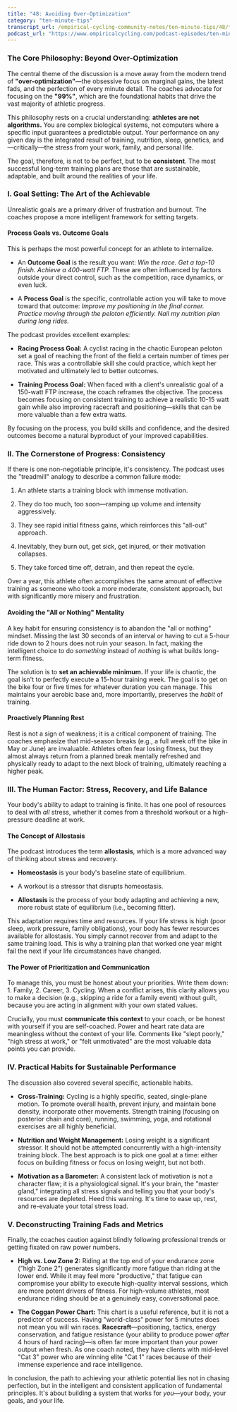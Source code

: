 ```yaml
---
title: "48: Avoiding Over-Optimization"
category: "ten-minute-tips"
transcript_url: /empirical-cycling-community-notes/ten-minute-tips/48/tmt48 big picture habits for avoiding over-optimization (transcribed on 07-Aug-2025 10-51-13).txt
podcast_url: "https://www.empiricalcycling.com/podcast-episodes/ten-minute-tips-48-avoiding-over-optimization"
---
```


### The Core Philosophy: Beyond Over-Optimization

The central theme of the discussion is a move away from the modern trend of **"over-optimization"**—the obsessive focus on marginal gains, the latest fads, and the perfection of every minute detail. The coaches advocate for focusing on the **"99%"**, which are the foundational habits that drive the vast majority of athletic progress.

This philosophy rests on a crucial understanding: **athletes are not algorithms.** You are complex biological systems, not computers where a specific input guarantees a predictable output. Your performance on any given day is the integrated result of training, nutrition, sleep, genetics, and—critically—the stress from your work, family, and personal life.

The goal, therefore, is not to be perfect, but to be **consistent**. The most successful long-term training plans are those that are sustainable, adaptable, and built around the realities of your life.

### I. Goal Setting: The Art of the Achievable

Unrealistic goals are a primary driver of frustration and burnout. The coaches propose a more intelligent framework for setting targets.

#### **Process Goals vs. Outcome Goals**

This is perhaps the most powerful concept for an athlete to internalize.

-   An **Outcome Goal** is the result you want: _Win the race. Get a top-10 finish. Achieve a 400-watt FTP._ These are often influenced by factors outside your direct control, such as the competition, race dynamics, or even luck.
    
-   A **Process Goal** is the specific, controllable action you will take to move toward that outcome: _Improve my positioning in the final corner. Practice moving through the peloton efficiently. Nail my nutrition plan during long rides._
    

The podcast provides excellent examples:

-   **Racing Process Goal:** A cyclist racing in the chaotic European peloton set a goal of reaching the front of the field a certain number of times per race. This was a controllable skill she could practice, which kept her motivated and ultimately led to better outcomes.
    
-   **Training Process Goal:** When faced with a client's unrealistic goal of a 150-watt FTP increase, the coach reframes the objective. The process becomes focusing on consistent training to achieve a realistic 10-15 watt gain while also improving racecraft and positioning—skills that can be more valuable than a few extra watts.
    

By focusing on the process, you build skills and confidence, and the desired outcomes become a natural byproduct of your improved capabilities.

### II. The Cornerstone of Progress: Consistency

If there is one non-negotiable principle, it's consistency. The podcast uses the "treadmill" analogy to describe a common failure mode:

1.  An athlete starts a training block with immense motivation.
    
2.  They do too much, too soon—ramping up volume and intensity aggressively.
    
3.  They see rapid initial fitness gains, which reinforces this "all-out" approach.
    
4.  Inevitably, they burn out, get sick, get injured, or their motivation collapses.
    
5.  They take forced time off, detrain, and then repeat the cycle.
    

Over a year, this athlete often accomplishes the same amount of effective training as someone who took a more moderate, consistent approach, but with significantly more misery and frustration.

#### **Avoiding the "All or Nothing" Mentality**

A key habit for ensuring consistency is to abandon the "all or nothing" mindset. Missing the last 30 seconds of an interval or having to cut a 5-hour ride down to 2 hours does not ruin your season. In fact, making the intelligent choice to do _something_ instead of _nothing_ is what builds long-term fitness.

The solution is to **set an achievable minimum.** If your life is chaotic, the goal isn't to perfectly execute a 15-hour training week. The goal is to get on the bike four or five times for whatever duration you can manage. This maintains your aerobic base and, more importantly, preserves the _habit_ of training.

#### **Proactively Planning Rest**

Rest is not a sign of weakness; it is a critical component of training. The coaches emphasize that mid-season breaks (e.g., a full week off the bike in May or June) are invaluable. Athletes often fear losing fitness, but they almost always return from a planned break mentally refreshed and physically ready to adapt to the next block of training, ultimately reaching a higher peak.

### III. The Human Factor: Stress, Recovery, and Life Balance

Your body's ability to adapt to training is finite. It has one pool of resources to deal with _all_ stress, whether it comes from a threshold workout or a high-pressure deadline at work.

#### **The Concept of Allostasis**

The podcast introduces the term **allostasis**, which is a more advanced way of thinking about stress and recovery.

-   **Homeostasis** is your body's baseline state of equilibrium.
    
-   A workout is a stressor that disrupts homeostasis.
    
-   **Allostasis** is the process of your body adapting and achieving a new, more robust state of equilibrium (i.e., becoming fitter).
    

This adaptation requires time and resources. If your life stress is high (poor sleep, work pressure, family obligations), your body has fewer resources available for allostasis. You simply cannot recover from and adapt to the same training load. This is why a training plan that worked one year might fail the next if your life circumstances have changed.

#### **The Power of Prioritization and Communication**

To manage this, you must be honest about your priorities. Write them down: 1. Family, 2. Career, 3. Cycling. When a conflict arises, this clarity allows you to make a decision (e.g., skipping a ride for a family event) without guilt, because you are acting in alignment with your own stated values.

Crucially, you must **communicate this context** to your coach, or be honest with yourself if you are self-coached. Power and heart rate data are meaningless without the context of your life. Comments like "slept poorly," "high stress at work," or "felt unmotivated" are the most valuable data points you can provide.

### IV. Practical Habits for Sustainable Performance

The discussion also covered several specific, actionable habits.

-   **Cross-Training:** Cycling is a highly specific, seated, single-plane motion. To promote overall health, prevent injury, and maintain bone density, incorporate other movements. Strength training (focusing on posterior chain and core), running, swimming, yoga, and rotational exercises are all highly beneficial.
    
-   **Nutrition and Weight Management:** Losing weight is a significant stressor. It should not be attempted concurrently with a high-intensity training block. The best approach is to pick one goal at a time: either focus on building fitness or focus on losing weight, but not both.
    
-   **Motivation as a Barometer:** A consistent lack of motivation is not a character flaw; it is a physiological signal. It's your brain, the "master gland," integrating all stress signals and telling you that your body's resources are depleted. Heed this warning. It's time to ease up, rest, and re-evaluate your total stress load.
    

### V. Deconstructing Training Fads and Metrics

Finally, the coaches caution against blindly following professional trends or getting fixated on raw power numbers.

-   **High vs. Low Zone 2:** Riding at the top end of your endurance zone ("high Zone 2") generates significantly more fatigue than riding at the lower end. While it may feel more "productive," that fatigue can compromise your ability to execute high-quality interval sessions, which are more potent drivers of fitness. For high-volume athletes, most endurance riding should be at a genuinely easy, conversational pace.
    
-   **The Coggan Power Chart:** This chart is a useful reference, but it is not a predictor of success. Having "world-class" power for 5 minutes does not mean you will win races. **Racecraft**—positioning, tactics, energy conservation, and fatigue resistance (your ability to produce power _after_ 4 hours of hard racing)—is often far more important than your power output when fresh. As one coach noted, they have clients with mid-level "Cat 3" power who are winning elite "Cat 1" races because of their immense experience and race intelligence.
    

In conclusion, the path to achieving your athletic potential lies not in chasing perfection, but in the intelligent and consistent application of fundamental principles. It's about building a system that works for _you_—your body, your goals, and your life.